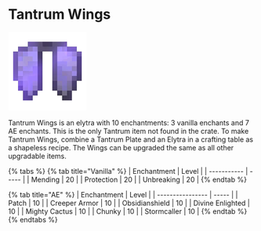 # Tantrum Wings

![](<../../.gitbook/assets/Tantrum Wings.gif>)

Tantrum Wings is an elytra with 10 enchantments: 3 vanilla enchants and 7 AE enchants. This is the only Tantrum item not found in the crate. To make Tantrum Wings, combine a Tantrum Plate and an Elytra in a crafting table as a shapeless recipe. The Wings can be upgraded the same as all other upgradable items.

{% tabs %}
{% tab title="Vanilla" %}
| Enchantment | Level |
| ----------- | ----- |
| Mending     | 20    |
| Protection  | 20    |
| Unbreaking  | 20    |
{% endtab %}

{% tab title="AE" %}
| Enchantment      | Level |
| ---------------- | ----- |
| Patch            | 10    |
| Creeper Armor    | 10    |
| Obsidianshield   | 10    |
| Divine Enlighted | 10    |
| Mighty Cactus    | 10    |
| Chunky           | 10    |
| Stormcaller      | 10    |
{% endtab %}
{% endtabs %}
